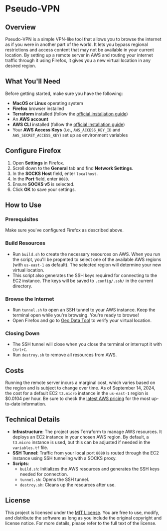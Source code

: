 # Pseudo-VPN

## Overview

Pseudo-VPN is a simple VPN-like tool that allows you to browse the internet as if you were in another part of the world. It lets you bypass regional restrictions and access content that may not be available in your current location. By setting up a remote server in AWS and routing your internet traffic through it using Firefox, it gives you a new virtual location in any desired region.

## What You'll Need

Before getting started, make sure you have the following:

- **MacOS or Linux** operating system
- **Firefox** browser installed
- **Terraform** installed (follow the [official installation guide](https://developer.hashicorp.com/terraform/tutorials/aws-get-started/install-cli))
- An **AWS account**
- **AWS CLI** installed (follow the [official installation guide](https://docs.aws.amazon.com/cli/latest/userguide/getting-started-install.html))
- Your **AWS Access Keys** (i.e., `AWS_ACCESS_KEY_ID` and `AWS_SECRET_ACCESS_KEY`) set up as environment variables

## Configure Firefox

1. Open **Settings** in Firefox.
2. Scroll down to the **General** tab and find **Network Settings**.
3. In the **SOCKS Host** field, enter `localhost`.
4. In the **Port** field, enter `8080`.
5. Ensure **SOCKS v5** is selected.
6. Click **OK** to save your settings.

## How to Use

### Prerequisites

Make sure you've configured Firefox as described above.

### Build Resources

- Run `build.sh` to create the necessary resources on AWS. When you run the script, you'll be propmted to select one of the available AWS regions (with `us-east-1` as default). The selected region will determine your new virtual location.
- This script also generates the SSH keys required for connecting to the EC2 instance. The keys will be saved to `.config/.ssh/` in the current directory.

### Browse the Internet

- Run `tunnel.sh` to open an SSH tunnel to your AWS instance. Keep the terminal open while you're browsing. You're ready to browse!
- Open Firefox and go to [Geo Data Tool](https://www.geodatatool.com/) to verify your virtual location.

### Closing Down

- The SSH tunnel will close when you close the terminal or interrupt it with `Ctrl+C`.
- Run `destroy.sh` to remove all resources from AWS.

## Costs

Running the remote server incurs a marginal cost, which varies based on the region and is subject to change over time. As of September 14, 2024, the cost for a default EC2 `t3.micro` instance in the `us-east-1` region is $0.0104 per hour. Be sure to check the [latest AWS pricing](https://aws.amazon.com/ec2/pricing/on-demand/) for the most up-to-date information.

## Technical Details

- **Infrastructure**: The project uses Terraform to manage AWS resources. It deploys an EC2 instance in your chosen AWS region. By default, a `t3.micro` instance is used, but this can be adjusted if needed in the `variables.tf` file.
- **SSH Tunnel**: Traffic from your local port `8080` is routed through the EC2 instance using SSH tunneling with a SOCKS proxy.
- **Scripts**:
  - `build.sh`: Initializes the AWS resources and generates the SSH keys needed for connection.
  - `tunnel.sh`: Opens the SSH tunnel.
  - `destroy.sh`: Cleans up the resources after use.

## License

This project is licensed under the [MIT License](https://opensource.org/licenses/MIT). You are free to use, modify, and distribute the software as long as you include the original copyright and license notice. For more details, please refer to the full text of the license.
